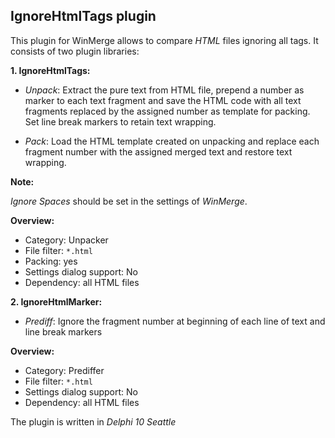 ## IgnoreHtmlTags plugin

This plugin for WinMerge allows to compare *HTML* files ignoring all tags.
It consists of two plugin libraries:

**1. IgnoreHtmlTags:**

- *Unpack*: Extract the pure text from HTML file, prepend a number as marker
     to each text fragment and save the HTML code with all text fragments
     replaced by the assigned number as template for packing. Set line break
     markers to retain text wrapping.
     
- *Pack*: Load the HTML template created on unpacking and replace each fragment
     number with the assigned merged text and restore text wrapping.
     
**Note:**

*Ignore Spaces* should be set in the settings of *WinMerge*.

**Overview:**

- Category: Unpacker
- File filter: `*.html`
- Packing: yes
- Settings dialog support: No
- Dependency: all HTML files

**2. IgnoreHtmlMarker:**

- *Prediff*: Ignore the fragment number at beginning of each line of text and
     line break markers

**Overview:**

- Category: Prediffer
- File filter: `*.html`
- Settings dialog support: No
- Dependency: all HTML files

The plugin is written in *Delphi 10 Seattle*

 
